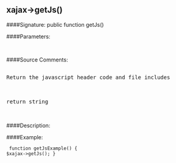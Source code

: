## xajax->getJs()

####Signature: public function getJs()

####Parameters:
<pre>

</pre>
####Source Comments:
<pre>

Return the javascript header code and file includes



return string


</pre>
####Description:


####Example:
<code><pre>
function getJsExample()
{
	$xajax->getJs();
}
</pre></code>